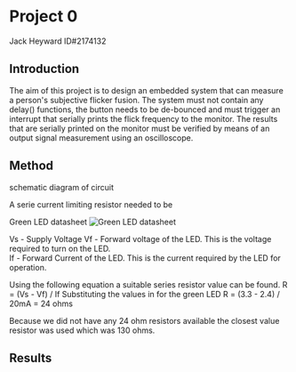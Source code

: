 # Project 0
Jack Heyward ID#2174132

## Introduction
The aim of this project is to design an embedded system that can measure a person's subjective flicker fusion. The system must not contain any delay() functions, the button needs to be de-bounced and  must trigger an interrupt that serially prints the flick frequency to the monitor. The results that are serially printed on the monitor must be verified by means of an output signal measurement using an oscilloscope.


## Method
schematic diagram of circuit




A serie current limiting resistor needed to be

Green LED datasheet
![Green LED datasheet ](https://user-images.githubusercontent.com/53545740/63909001-4dfe3300-ca75-11e9-9df3-d3eb50594236.JPG)

Vs - Supply Voltage
Vf - Forward voltage of the LED. This is the voltage required to turn on the LED.  
If - Forward Current of the LED. This is the current required by the LED for operation.

Using the following equation a suitable series resistor value can be found.
R = (Vs - Vf) / If
Substituting the values in for the green LED
R = (3.3 - 2.4) / 20mA = 24 ohms 

Because we did not have any 24 ohm resistors available the closest value resistor was used which was 130 ohms.



## Results

<!--stackedit_data:
eyJoaXN0b3J5IjpbMjAwNzg0ODQyOSw4ODgwODkwMjgsMTQ1Nz
Y2OTEwMl19
-->